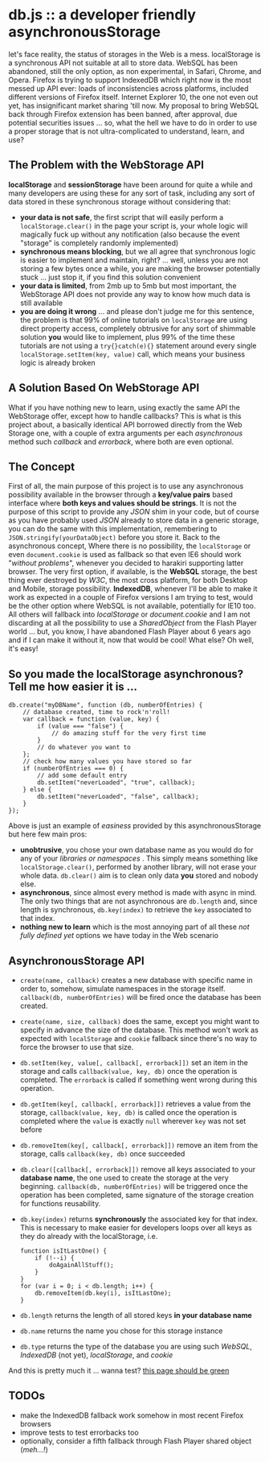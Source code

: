 db.js :: a developer friendly asynchronousStorage
=================================================
let's face reality, the status of storages in the Web is a mess.
localStorage is a synchronous API not suitable at all to store data.
WebSQL has been abandoned, still the only option, as non experimental, in Safari, Chrome, and Opera.
Firefox is trying to support IndexedDB which right now is the most messed up API ever: loads of inconsistencies across platforms, included different versions of Firefox itself.
Internet Explorer 10, the one not even out yet, has insignificant market sharing 'till now.
My proposal to bring WebSQL back through Firefox extension has been banned, after approval, due potential securities issues ... so, what the hell we have to do in order to use a proper storage that is not ultra-complicated to understand, learn, and use?

The Problem with the WebStorage API
-----------------------------------
**localStorage** and **sessionStorage** have been around for quite a while and many developers are using these for any sort of task, including any sort of data stored in these synchronous storage without considering that:

  * **your data is not safe**, the first script that will easily perform a `localStorage.clear()` in the page your script is, your whole logic will magically fuck up without any notification (also because the event "storage" is completely randomly implemented)
  * **synchronous means blocking**, but we all agree that synchronous logic is easier to implement and maintain, right? ... well, unless you are not storing a few bytes once a while, you are making the browser potentially stuck ... just stop it, if you find this solution convenient
  * **your data is limited**, from 2mb up to 5mb but most important, the WebStorage API does not provide any way to know how much data is still available
  * **you are doing it wrong** ... and please don't judge me for this sentence, the problem is that 99% of online tutorials on `localStorage` are using direct property access, completely obtrusive for any sort of shimmable solution **you** would like to implement, plus 99% of the time these tutorials are not using a `try{}catch(e){}` statement around every single `localStorage.setItem(key, value)` call, which means your business logic is already broken

A Solution Based On WebStorage API
----------------------------------
What if you have nothing new to learn, using exactly the same API the WebStorage offer, except how to handle callbacks?
This is what is this project about, a basically identical API borrowed directly from the Web Storage one, with a couple of extra arguments per each *asynchronous* method such *callback* and *errorback*, where both are even optional.

The Concept
-----------
First of all, the main purpose of this project is to use any asynchronous possibility available in the browser through a **key/value pairs** based interface where **both keys and values should be strings**.
It is not the purpose of this script to provide any *JSON* shim in your code, but of course as you have probably used *JSON* already to store data in a generic storage, you can do the same with this implementation, remembering to `JSON.stringify(yourDataObject)` before you store it.
Back to the asynchronous concept, Where there is no possibility, the `localStorage` or even `document.cookie` is used as fallback so that even IE6 should work "_without problems_", whenever you decided to harakiri supporting latter browser.
The very first option, if available, is the **WebSQL** storage, the best thing ever destroyed by *W3C*, the most cross platform, for both Desktop and Mobile, storage possibility.
**IndexedDB**, whenever I'll be able to make it work as expected in a couple of Firefox versions I am trying to test, would be the other option where WebSQL is not available, potentially for IE10 too.
All others will fallback into *localStorage* or *document.cookie* and I am not discarding at all the possibility to use a *SharedObject* from the Flash Player world ... but, you know, I have abandoned Flash Player about 6 years ago and if I can make it without it, now that would be cool!
What else? Oh well, it's easy!

So you made the localStorage asynchronous? Tell me how easier it is ...
-----------------------------------------------------------------------

    db.create("myDBName", function (db, numberOfEntries) {
        // database created, time to rock'n'roll!
        var callback = function (value, key) {
            if (value === "false") {
                // do amazing stuff for the very first time
            }
            // do whatever you want to
        };
        // check how many values you have stored so far
        if (numberOfEntries === 0) {
            // add some default entry
            db.setItem("neverLoaded", "true", callback);
        } else {
            db.setItem("neverLoaded", "false", callback);
        }
    });

Above is just an example of _easiness_ provided by this asynchronousStorage but here few main pros:

  * **unobtrusive**, you chose your own database name as you would do for any of your _libraries or namespaces_ . This simply means something like `localStorage.clear()`, performed by another library, will not erase your whole data. `db.clear()` aim is to clean only data **you** stored and nobody else.
  * **asynchronous**, since almost every method is made with async in mind. The only two things that are not asynchronous are `db.length` and, since length is synchronous, `db.key(index)` to retrieve the `key` associated to that index.
  * **nothing new to learn** which is the most annoying part of all these _not fully defined yet_ options we have today in the Web scenario

AsynchronousStorage API
-----------------------
  * `create(name, callback)` creates a new database with specific name in order to, somehow, simulate namespaces in the storage itself. `callback(db, numberOfEntries)` will be fired once the database has been created.
  * `create(name, size, callback)` does the same, except you might want to specify in advance the size of the database. This method won't work as expected with `localStorage` and `cookie` fallback since there's no way to force the browser to use that size.
  * `db.setItem(key, value[, callback[, errorback]])` set an item in the storage and calls `callback(value, key, db)` once the operation is completed. The `errorback` is called if something went wrong during this operation.
  * `db.getItem(key[, callback[, errorback]])` retrieves a value from the storage, `callback(value, key, db)` is called once the operation is completed where the `value` is exactly `null` wherever `key` was not set before
  * `db.removeItem(key[, callback[, errorback]])` remove an item from the storage, calls `callback(key, db)` once succeeded
  * `db.clear([callback[, errorback]])` remove all keys associated to your **database name**, the one used to create the storage at the very beginning. `callback(db, numberOfEntries)` will be triggered once the operation has been completed, same signature of the storage creation for functions reusability.
  * `db.key(index)` returns **synchronously** the associated key for that index. This is necessary to make easier for developers loops over all keys as they do already with the localStorage, i.e.

        function isItLastOne() {
            if (!--i) {
                doAgainAllStuff();
            }
        }
        for (var i = 0; i < db.length; i++) {
            db.removeItem(db.key(i), isItLastOne);
        }

  * `db.length` returns the length of all stored keys **in your database name**
  * `db.name` returns the name you chose for this storage instance
  * `db.type` returns the type of the database you are using such _WebSQL_, _IndexedDB_ (not yet), _localStorage_, and _cookie_

And this is pretty much it ... wanna test? [this page should be green](http://www.3site.eu/db/test/ "test")

TODOs
-----
  * make the IndexedDB fallback work somehow in most recent Firefox browsers
  * improve tests to test errorbacks too
  * optionally, consider a fifth fallback through Flash Player shared object (*meh...!*)
